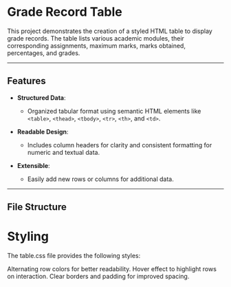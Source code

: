 # Grade Record Table

This project demonstrates the creation of a styled HTML table to display grade records. The table lists various academic modules, their corresponding assignments, maximum marks, marks obtained, percentages, and grades.

---

## Features

- **Structured Data**:
  - Organized tabular format using semantic HTML elements like `<table>`, `<thead>`, `<tbody>`, `<tr>`, `<th>`, and `<td>`.

- **Readable Design**:
  - Includes column headers for clarity and consistent formatting for numeric and textual data.

- **Extensible**:
  - Easily add new rows or columns for additional data.

---

## File Structure

# Styling
The table.css file provides the following styles:

Alternating row colors for better readability.
Hover effect to highlight rows on interaction.
Clear borders and padding for improved spacing.
